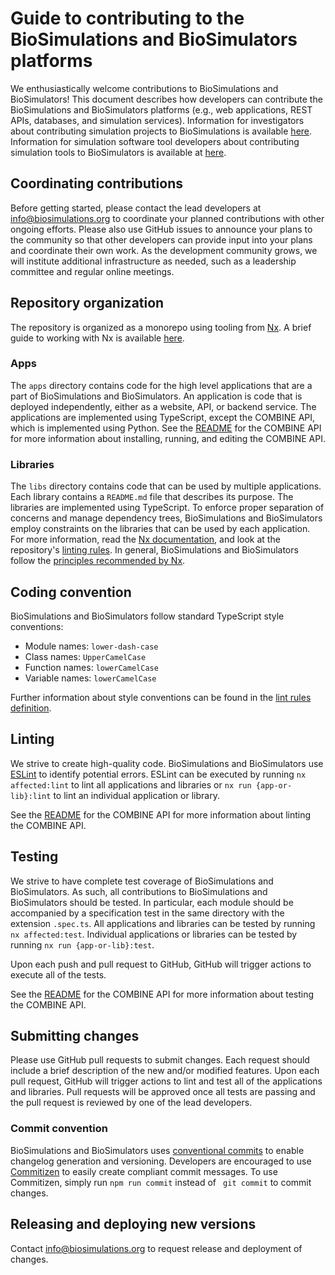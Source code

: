 # Guide to contributing to the BioSimulations and BioSimulators platforms

We enthusiastically welcome contributions to BioSimulations and BioSimulators! This document describes how developers can contribute the BioSimulations and BioSimulators platforms (e.g., web applications, REST APIs, databases, and simulation services). Information for investigators about contributing simulation projects to BioSimulations is available [here](../users/publishing-projects.md). Information for simulation software tool developers about contributing simulation tools to BioSimulators is available at [here](../users/publishing-tools.md).

## Coordinating contributions

Before getting started, please contact the lead developers at [info@biosimulations.org](mailto:info@biosimulations.org) to coordinate your planned contributions with other ongoing efforts. Please also use GitHub issues to announce your plans to the community so that other developers can provide input into your plans and coordinate their own work. As the development community grows, we will institute additional infrastructure as needed, such as a leadership committee and regular online meetings.

## Repository organization

The repository is organized as a monorepo using tooling from [Nx](https://nx.dev/angular/getting-started/why-nx). A brief guide to working with Nx is available [here](./setup/nx-tutorial.md).

### Apps

The `apps` directory contains code for the high level applications that are a part of BioSimulations and BioSimulators. An application is code that is deployed independently, either as a website, API, or backend service. The applications are implemented using TypeScript, except the COMBINE API, which is implemented using Python. See the [README](https://github.com/biosimulations/biosimulations/blob/dev/apps/combine-api/README.md) for the COMBINE API for more information about installing, running, and editing the COMBINE API.

### Libraries

The `libs` directory contains code that can be used by multiple applications. Each library contains a `README.md` file that describes its purpose. The libraries are implemented using TypeScript. To enforce proper separation of concerns and manage dependency trees, BioSimulations and BioSimulators employ constraints on the libraries that can be used by each application. For more information, read the [Nx documentation](https://nx.dev/angular/workspace/structure/monorepo-tags), and look at the repository's [linting rules](https://github.com/biosimulations/biosimulations/blob/dev/.eslintrc.json). In general, BioSimulations and BioSimulators follow the [principles recommended by Nx](https://nx.dev/angular/guides/monorepo-nx-enterprise).

## Coding convention

BioSimulations and BioSimulators follow standard TypeScript style conventions:

- Module names: `lower-dash-case`
- Class names: `UpperCamelCase`
- Function names: `lowerCamelCase`
- Variable names: `lowerCamelCase`

Further information about style conventions can be found in the [lint rules definition](https://github.com/biosimulations/biosimulations/blob/dev/.eslintrc.json).

## Linting

We strive to create high-quality code. BioSimulations and BioSimulators use [ESLint](https://eslint.org/) to identify potential errors. ESLint can be executed by running `nx affected:lint` to lint all applications and libraries or `nx run {app-or-lib}:lint` to lint an individual application or library.

See the [README](https://github.com/biosimulations/biosimulations/blob/dev/apps/combine-api/README.md) for the COMBINE API for more information about linting the COMBINE API.

## Testing

We strive to have complete test coverage of BioSimulations and BioSimulators. As such, all contributions to BioSimulations and BioSimulators should be tested. In particular, each module should be accompanied by a specification test in the same directory with the extension `.spec.ts`. All applications and libraries can be tested by running `nx affected:test`. Individual applications or libraries can be tested by running `nx run {app-or-lib}:test`.

Upon each push and pull request to GitHub, GitHub will trigger actions to execute all of the tests.

See the [README](https://github.com/biosimulations/biosimulations/blob/dev/apps/combine-api/README.md) for the COMBINE API for more information about testing the COMBINE API.

## Submitting changes

Please use GitHub pull requests to submit changes. Each request should include a brief description of the new and/or modified features. Upon each pull request, GitHub will trigger actions to lint and test all of the applications and libraries. Pull requests will be approved once all tests are passing and the pull request is reviewed by one of the lead developers.

### Commit convention

BioSimulations and BioSimulators uses [conventional commits](https://www.conventionalcommits.org/) to enable changelog generation and versioning. Developers are encouraged to use [Commitizen](http://commitizen.github.io/cz-cli/) to easily create compliant commit messages. To use Commitizen, simply run `npm run commit` instead of ` git commit` to commit changes.

## Releasing and deploying new versions

Contact [info@biosimulations.org](mailto:info@biosimulations.org) to request release and deployment of changes.
